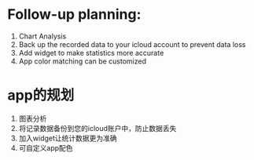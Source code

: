 # Follow-up planning:

1. Chart Analysis
2. Back up the recorded data to your icloud account to prevent data loss
3. Add widget to make statistics more accurate
4. App color matching can be customized

# app的规划

1. 图表分析
2. 将记录数据备份到您的icloud账户中，防止数据丢失
3. 加入widget让统计数据更为准确
4. 可自定义app配色
